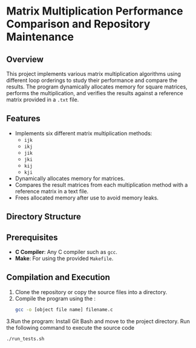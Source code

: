 # Matrix Multiplication Performance Comparison and Repository Maintenance

## Overview
This project implements various matrix multiplication algorithms using different loop orderings to study their performance and compare the results. The program dynamically allocates memory for square matrices, performs the multiplication, and verifies the results against a reference matrix provided in a `.txt` file.

## Features
- Implements six different matrix multiplication methods:
  - `ijk`
  - `ikj`
  - `jik`
  - `jki`
  - `kij`
  - `kji`
- Dynamically allocates memory for matrices.
- Compares the result matrices from each multiplication method with a reference matrix in a text file.
- Frees allocated memory after use to avoid memory leaks.

## Directory Structure


## Prerequisites
- **C Compiler**: Any C compiler such as `gcc`.
- **Make**: For using the provided `Makefile`.

## Compilation and Execution
1. Clone the repository or copy the source files into a directory.
2. Compile the program using the :
   ```bash
   gcc -o [object file name] filename.c
3.Run the program:
    Install Git Bash and move to the project directory. Run the following command to execute the source code
```bash
./run_tests.sh

